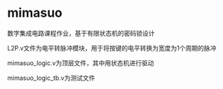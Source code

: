 # mimasuo
数字集成电路课程作业，基于有限状态机的密码锁设计

L2P.v文件为电平转脉冲模块，用于将按键的电平转换为宽度为1个周期的脉冲

mimasuo_logic.v为顶层文件，其中用状态机进行驱动

mimasuo_logic_tb.v为测试文件
